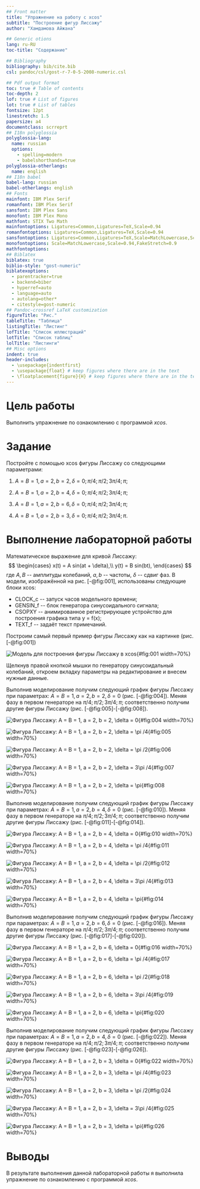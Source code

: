 ```yaml
---
## Front matter
title: "Упражнение на работу с xcos"
subtitle: "Построение фигур Лиссажу"
author: "Хамдамова Айжана"

## Generic otions
lang: ru-RU
toc-title: "Содержание"

## Bibliography
bibliography: bib/cite.bib
csl: pandoc/csl/gost-r-7-0-5-2008-numeric.csl

## Pdf output format
toc: true # Table of contents
toc-depth: 2
lof: true # List of figures
lot: true # List of tables
fontsize: 12pt
linestretch: 1.5
papersize: a4
documentclass: scrreprt
## I18n polyglossia
polyglossia-lang:
  name: russian
  options:
	- spelling=modern
	- babelshorthands=true
polyglossia-otherlangs:
  name: english
## I18n babel
babel-lang: russian
babel-otherlangs: english
## Fonts
mainfont: IBM Plex Serif
romanfont: IBM Plex Serif
sansfont: IBM Plex Sans
monofont: IBM Plex Mono
mathfont: STIX Two Math
mainfontoptions: Ligatures=Common,Ligatures=TeX,Scale=0.94
romanfontoptions: Ligatures=Common,Ligatures=TeX,Scale=0.94
sansfontoptions: Ligatures=Common,Ligatures=TeX,Scale=MatchLowercase,Scale=0.94
monofontoptions: Scale=MatchLowercase,Scale=0.94,FakeStretch=0.9
mathfontoptions:
## Biblatex
biblatex: true
biblio-style: "gost-numeric"
biblatexoptions:
  - parentracker=true
  - backend=biber
  - hyperref=auto
  - language=auto
  - autolang=other*
  - citestyle=gost-numeric
## Pandoc-crossref LaTeX customization
figureTitle: "Рис."
tableTitle: "Таблица"
listingTitle: "Листинг"
lofTitle: "Список иллюстраций"
lotTitle: "Список таблиц"
lolTitle: "Листинги"
## Misc options
indent: true
header-includes:
  - \usepackage{indentfirst}
  - \usepackage{float} # keep figures where there are in the text
  - \floatplacement{figure}{H} # keep figures where there are in the text
---
```


# Цель работы

Выполнить упражнение по ознакомлению с программой *xcos*.

# Задание

Постройте с помощью xcos фигуры Лиссажу со следующими параметрами:

1) $A = B = 1, a = 2, b = 2, \, \delta = 0; \, \pi/4; \, \pi/2; \,  3\pi/4;\,  \pi;$

2) $A = B = 1, a = 2, b = 4, \, \delta = 0; \, \pi/4; \, \pi/2; \, 3\pi/4; \, \pi;$

3) $A = B = 1, a = 2, b = 6, \, \delta = 0; \, \pi/4; \, \pi/2; \, 3π/4; \, π;$

4) $A = B = 1, a = 2, b = 3, \, \delta = 0; \, \pi/4; \, \pi/2; \, 3\pi/4; \, \pi.$

# Выполнение лабораторной работы

Математическое выражение для кривой Лиссажу:
$$
\begin{cases}
  x(t) = A sin(at + \delta),\\
  y(t) = B sin(bt),
\end{cases}
$$
где $A, B$ -- амплитуды колебаний, $a, b$ -- частоты, $\delta$ -- сдвиг фаз.
В модели, изображённой на рис. [-@fig:001], использованы следующие блоки xcos:
- CLOCK_c -- запуск часов модельного времени;
- GENSIN_f -- блок генератора синусоидального сигнала;
- CSOPXY -- анимированное регистрирующее устройство для построения графика
типа y = f(x);
- TEXT_f -- задаёт текст примечаний.

Построим самый первый пример фигуры Лиссажу как на картинке (рис. [-@fig:001])

![Модель для построения фигуры Лиссажу в xcos](image_ex/1.png){#fig:001 width=70%}

Щелкнув правой кнопкой мышки по генератору синусоидальный колебаний, откроем вкладку параметры на редактирование и внесем нужные данные.

Выполнив моделирование получим следующий график фигуры Лиссажу при параметрах: $A = B = 1, a = 2, b = 2, \delta = 0$ (рис. [-@fig:004]). Меняя фазу в первом генераторе на $\pi/4; \, \pi/2; \,  3\pi/4;\,  \pi;$ соответственно получим другие фигуры Лиссажу (рис. [-@fig:005]-[-@fig:008]).

![Фигура Лиссажу: $A = B = 1, a = 2, b = 2, \delta = 0$](image_ex/2.png){#fig:004 width=70%}

![Фигура Лиссажу: $A = B = 1, a = 2, b = 2, \delta = \pi /4$](image_ex/3.png){#fig:005 width=70%}

![Фигура Лиссажу: $A = B = 1, a = 2, b = 2, \delta = \pi /2$](image_ex/4.png){#fig:006 width=70%}

![Фигура Лиссажу: $A = B = 1, a = 2, b = 2, \delta = 3\pi /4$](image_ex/5.png){#fig:007 width=70%}

![Фигура Лиссажу: $A = B = 1, a = 2, b = 2, \delta = \pi$](image_ex/6.png){#fig:008 width=70%}

Выполнив моделирование получим следующий график фигуры Лиссажу при параметрах: $A = B = 1, a = 2, b = 4, \delta = 0$ (рис. [-@fig:010]). Меняя фазу в первом генераторе на $\pi/4; \, \pi/2; \,  3\pi/4;\,  \pi;$ соответственно получим другие фигуры Лиссажу (рис. [-@fig:011]-[-@fig:014]).

![Фигура Лиссажу: $A = B = 1, a = 2, b = 4, \delta = 0$](image_ex/6.png){#fig:010 width=70%}

![Фигура Лиссажу: $A = B = 1, a = 2, b = 4, \delta = \pi /4$](image_ex/7.png){#fig:011 width=70%}

![Фигура Лиссажу: $A = B = 1, a = 2, b = 4, \delta = \pi /2$](image_ex/8.png){#fig:012 width=70%}

![Фигура Лиссажу: $A = B = 1, a = 2, b = 4, \delta = 3\pi /4$](image_ex/9.png){#fig:013 width=70%}

![Фигура Лиссажу: $A = B = 1, a = 2, b = 4, \delta = \pi$](image_ex/10.png){#fig:014 width=70%}

Выполнив моделирование получим следующий график фигуры Лиссажу при параметрах: $A = B = 1, a = 2, b = 6, \delta = 0$ (рис. [-@fig:016]). Меняя фазу в первом генераторе на $\pi/4; \, \pi/2; \,  3\pi/4;\,  \pi;$ соответственно получим другие фигуры Лиссажу (рис. [-@fig:017]-[-@fig:020]).

![Фигура Лиссажу: $A = B = 1, a = 2, b = 6, \delta = 0$](image_ex/11.png){#fig:016 width=70%}

![Фигура Лиссажу: $A = B = 1, a = 2, b = 6, \delta = \pi /4$](image_ex/12.png){#fig:017 width=70%}

![Фигура Лиссажу: $A = B = 1, a = 2, b = 6, \delta = \pi /2$](image_ex/13.png){#fig:018 width=70%}

![Фигура Лиссажу: $A = B = 1, a = 2, b = 6, \delta = 3\pi /4$](image_ex/14.png){#fig:019 width=70%}

![Фигура Лиссажу: $A = B = 1, a = 2, b = 6, \delta = \pi$](image_ex/15.png){#fig:020 width=70%}



Выполнив моделирование получим следующий график фигуры Лиссажу при параметрах: $A = B = 1, a = 2, b = 4, \delta = 0$ (рис. [-@fig:022]). Меняя фазу в первом генераторе на $\pi/4; \, \pi/2; \,  3\pi/4;\,  \pi;$ соответственно получим другие фигуры Лиссажу (рис. [-@fig:023]-[-@fig:026]).

![Фигура Лиссажу: $A = B = 1, a = 2, b = 3, \delta = 0$](image_ex/16.png){#fig:022 width=70%}

![Фигура Лиссажу: $A = B = 1, a = 2, b = 3, \delta = \pi /4$](image_ex/17.png){#fig:023 width=70%}

![Фигура Лиссажу: $A = B = 1, a = 2, b = 3, \delta = \pi /2$](image_ex/18.png){#fig:024 width=70%}

![Фигура Лиссажу: $A = B = 1, a = 2, b = 3, \delta = 3\pi /4$](image_ex/19.png){#fig:025 width=70%}

![Фигура Лиссажу: $A = B = 1, a = 2, b = 3, \delta = \pi$](image_ex/20.png){#fig:026 width=70%}

# Выводы

В результате выполнения данной лабораторной работы я выполнила упражнение по ознакомлению с программой *xcos*.
